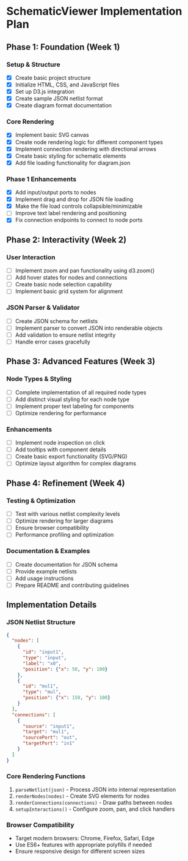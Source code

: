 # SchematicViewer Implementation Plan

## Phase 1: Foundation (Week 1)

### Setup & Structure
- [x] Create basic project structure
- [x] Initialize HTML, CSS, and JavaScript files
- [x] Set up D3.js integration
- [x] Create sample JSON netlist format
- [x] Create diagram format documentation

### Core Rendering
- [x] Implement basic SVG canvas
- [x] Create node rendering logic for different component types
- [x] Implement connection rendering with directional arrows
- [x] Create basic styling for schematic elements
- [x] Add file loading functionality for diagram.json

### Phase 1 Enhancements
- [x] Add input/output ports to nodes
- [x] Implement drag and drop for JSON file loading
- [x] Make the file load controls collapsible/minimizable
- [ ] Improve text label rendering and positioning
- [x] Fix connection endpoints to connect to node ports

## Phase 2: Interactivity (Week 2)

### User Interaction
- [ ] Implement zoom and pan functionality using d3.zoom()
- [ ] Add hover states for nodes and connections
- [ ] Create basic node selection capability
- [ ] Implement basic grid system for alignment

### JSON Parser & Validator
- [ ] Create JSON schema for netlists
- [ ] Implement parser to convert JSON into renderable objects
- [ ] Add validation to ensure netlist integrity
- [ ] Handle error cases gracefully

## Phase 3: Advanced Features (Week 3)

### Node Types & Styling
- [ ] Complete implementation of all required node types
- [ ] Add distinct visual styling for each node type
- [ ] Implement proper text labeling for components
- [ ] Optimize rendering for performance

### Enhancements
- [ ] Implement node inspection on click
- [ ] Add tooltips with component details
- [ ] Create basic export functionality (SVG/PNG)
- [ ] Optimize layout algorithm for complex diagrams

## Phase 4: Refinement (Week 4)

### Testing & Optimization
- [ ] Test with various netlist complexity levels
- [ ] Optimize rendering for larger diagrams
- [ ] Ensure browser compatibility
- [ ] Performance profiling and optimization

### Documentation & Examples
- [ ] Create documentation for JSON schema
- [ ] Provide example netlists
- [ ] Add usage instructions
- [ ] Prepare README and contributing guidelines

## Implementation Details

### JSON Netlist Structure
```json
{
  "nodes": [
    {
      "id": "input1",
      "type": "input",
      "label": "x0",
      "position": {"x": 50, "y": 100}
    },
    {
      "id": "mul1",
      "type": "mul",
      "position": {"x": 150, "y": 100}
    }
  ],
  "connections": [
    {
      "source": "input1",
      "target": "mul1",
      "sourcePort": "out",
      "targetPort": "in1"
    }
  ]
}
```

### Core Rendering Functions
1. `parseNetlist(json)` - Process JSON into internal representation
2. `renderNodes(nodes)` - Create SVG elements for nodes
3. `renderConnections(connections)` - Draw paths between nodes
4. `setupInteractions()` - Configure zoom, pan, and click handlers

### Browser Compatibility
- Target modern browsers: Chrome, Firefox, Safari, Edge
- Use ES6+ features with appropriate polyfills if needed
- Ensure responsive design for different screen sizes